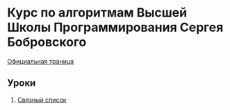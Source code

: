 # Курс по алгоритмам Высшей Школы Программирования Сергея Бобровского
[Официальная траница](https://vk.com/lambda_brain)

## Уроки
1. [Связный список](ll)
